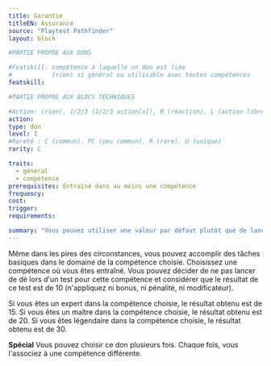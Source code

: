 ```yaml
---
title: Garantie
titleEN: Assurance
source: "Playtest Pathfinder"
layout: block

#PARTIE PROPRE AUX DONS

#Featskill: compétence à laquelle un don est liée
#           (rien) si général ou utilisable avec toutes compétences
featskill: 

#PARTIE PROPRE AUX BLOCS TECHNIQUES

#Action: (rien), 1/2/3 (1/2/3 action[s]), R (réaction), L (action libre)
action: 
type: don
level: 1
#Rareté : C (commun), PC (peu commun), R (rare), U (unique)
rarity: C

traits:
  - général
  - compétence
prerequisites: Entraîné dans au moins une compétence
frequency:
cost:
trigger:
requirements:

summary: "Vous pouvez utiliser une valeur par défaut plutôt que de lancer vos tests."
---
```


Même dans les pires des circonstances, vous pouvez accomplir des tâches basiques dans le domaine de la compétence choisie. Choisissez une compétence où vous êtes entraîné. Vous pouvez décider de ne pas lancer de dé lors d'un test pour cette compétence et considérer que le résultat de ce test est de 10 (n'appliquez ni bonus, ni pénalité, ni modificateur).

Si vous êtes un expert dans la compétence choisie, le résultat obtenu est de 15. Si vous êtes un maître dans la compétence choisie, le résultat obtenu est de 20. Si vous êtes légendaire dans la compétence choisie, le résultat obtenu est de 30.

**Spécial** Vous pouvez choisir ce don plusieurs fois. Chaque fois, vous l'associez à une compétence différente.